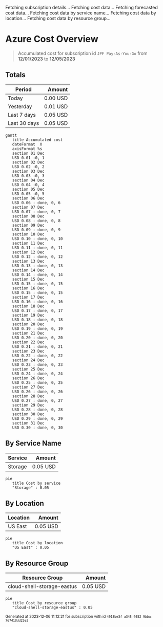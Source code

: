 Fetching subscription details...
Fetching cost data...
Fetching forecasted cost data...
Fetching cost data by service name...
Fetching cost data by location...
Fetching cost data by resource group...
# Azure Cost Overview

> Accumulated cost for subscription id `JPF Pay-As-You-Go` from **12/01/2023** to **12/05/2023**

## Totals

|Period|Amount|
|---|---:|
|Today|0.00 USD|
|Yesterday|0.01 USD|
|Last 7 days|0.05 USD|
|Last 30 days|0.05 USD|

```mermaid
gantt
   title Accumulated cost
   dateFormat  X
   axisFormat %s
   section 01 Dec
   USD 0.01 :0, 1
   section 02 Dec
   USD 0.02 :0, 2
   section 03 Dec
   USD 0.03 :0, 3
   section 04 Dec
   USD 0.04 :0, 4
   section 05 Dec
   USD 0.05 :0, 5
   section 06 Dec
   USD 0.06 : done, 0, 6
   section 07 Dec
   USD 0.07 : done, 0, 7
   section 08 Dec
   USD 0.08 : done, 0, 8
   section 09 Dec
   USD 0.09 : done, 0, 9
   section 10 Dec
   USD 0.10 : done, 0, 10
   section 11 Dec
   USD 0.11 : done, 0, 11
   section 12 Dec
   USD 0.12 : done, 0, 12
   section 13 Dec
   USD 0.13 : done, 0, 13
   section 14 Dec
   USD 0.14 : done, 0, 14
   section 15 Dec
   USD 0.15 : done, 0, 15
   section 16 Dec
   USD 0.15 : done, 0, 15
   section 17 Dec
   USD 0.16 : done, 0, 16
   section 18 Dec
   USD 0.17 : done, 0, 17
   section 19 Dec
   USD 0.18 : done, 0, 18
   section 20 Dec
   USD 0.19 : done, 0, 19
   section 21 Dec
   USD 0.20 : done, 0, 20
   section 22 Dec
   USD 0.21 : done, 0, 21
   section 23 Dec
   USD 0.22 : done, 0, 22
   section 24 Dec
   USD 0.23 : done, 0, 23
   section 25 Dec
   USD 0.24 : done, 0, 24
   section 26 Dec
   USD 0.25 : done, 0, 25
   section 27 Dec
   USD 0.26 : done, 0, 26
   section 28 Dec
   USD 0.27 : done, 0, 27
   section 29 Dec
   USD 0.28 : done, 0, 28
   section 30 Dec
   USD 0.29 : done, 0, 29
   section 31 Dec
   USD 0.30 : done, 0, 30
```

## By Service Name

|Service|Amount|
|---|---:|
|Storage|0.05 USD|

```mermaid
pie
   title Cost by service
   "Storage" : 0.05
```

## By Location

|Location|Amount|
|---|---:|
|US East|0.05 USD|

```mermaid
pie
   title Cost by location
   "US East" : 0.05
```

## By Resource Group

|Resource Group|Amount|
|---|---:|
|cloud-shell-storage-eastus|0.05 USD|

```mermaid
pie
   title Cost by resource group
   "cloud-shell-storage-eastus" : 0.05
```

<sup>Generated at 2023-12-06 11:12:21 for subscription with id `4913be3f-a345-4652-9bba-767418dd25e3`</sup>
